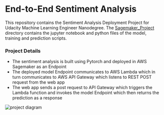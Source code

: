 # End-to-End Sentiment Analysis

This repository contains the Sentiment Analysis Deployment Project for Udacity Machine Learning Engineer Nanodegree. The [Sagemaker_Project](./Sagemaker_Project) directory contains the jupyter notebook and python files of the model, training and prediction scripts.

### Project Details

* The sentiment analysis is built using Pytorch and deployed in AWS Sagemaker as an Endpoint
* The deployed model Endpoint communicates to AWS Lambda which in turn communicates to AWS API Gateway which listens to REST POST request from the web app
* The web app sends a post request to API Gateway which triggers the Lambda function and invokes the model Endpoint which then returns the prediction as a response

![project diagram](https://github.com/theneuralbeing/sagemaker-sentiment-analysis/blob/master/Sagemaker_Project/Web%20App%20Diagram.svg)
